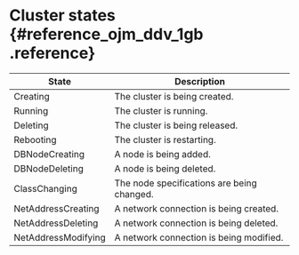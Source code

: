 # Cluster states {#reference_ojm_ddv_1gb .reference}

|State|Description|
|-----|-----------|
|Creating|The cluster is being created.|
|Running|The cluster is running.|
|Deleting|The cluster is being released.|
|Rebooting|The cluster is restarting.|
|DBNodeCreating|A node is being added.|
|DBNodeDeleting|A node is being deleted.|
|ClassChanging|The node specifications are being changed.|
|NetAddressCreating|A network connection is being created.|
|NetAddressDeleting|A network connection is being deleted.|
|NetAddressModifying|A network connection is being modified.|

